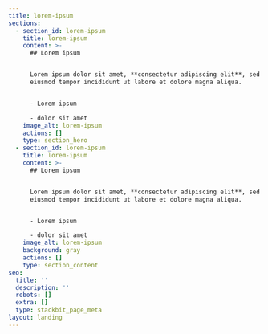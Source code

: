 ```yaml
---
title: lorem-ipsum
sections:
  - section_id: lorem-ipsum
    title: lorem-ipsum
    content: >-
      ## Lorem ipsum


      Lorem ipsum dolor sit amet, **consectetur adipiscing elit**, sed do
      eiusmod tempor incididunt ut labore et dolore magna aliqua.


      - Lorem ipsum

      - dolor sit amet
    image_alt: lorem-ipsum
    actions: []
    type: section_hero
  - section_id: lorem-ipsum
    title: lorem-ipsum
    content: >-
      ## Lorem ipsum


      Lorem ipsum dolor sit amet, **consectetur adipiscing elit**, sed do
      eiusmod tempor incididunt ut labore et dolore magna aliqua.


      - Lorem ipsum

      - dolor sit amet
    image_alt: lorem-ipsum
    background: gray
    actions: []
    type: section_content
seo:
  title: ''
  description: ''
  robots: []
  extra: []
  type: stackbit_page_meta
layout: landing
---
```

